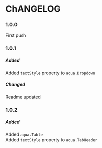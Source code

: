 # ChANGELOG

### 1.0.0
First push

### 1.0.1
##### Added
Added `textStyle` property to `aqua.Dropdown`
##### Changed
Readme updated

### 1.0.2
##### Added
 Added `aqua.Table`\
 Added `textStyle` property to `aqua.TabHeader`

